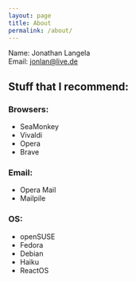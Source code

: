 ```yaml
---
layout: page
title: About
permalink: /about/
---
```


Name: Jonathan Langela  
Email: jonlan@live.de

## Stuff that I recommend:

### Browsers:
- SeaMonkey
- Vivaldi
- Opera
- Brave

### Email:
- Opera Mail
- Mailpile

### OS:
- openSUSE
- Fedora
- Debian
- Haiku
- ReactOS
